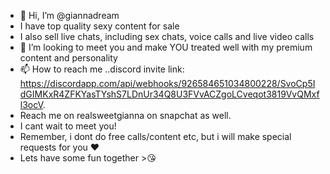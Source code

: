 - 👋 Hi, I’m @giannadream
- I have top quality sexy content for sale
- I also sell live chats, including sex chats, voice calls and live video calls
- 💞️ I’m looking to meet you and make YOU treated well with my premium content and personality
- 📫 How to reach me ..discord invite link: https://discordapp.com/api/webhooks/926584651034800228/SvoCp5IdGIMKxR4ZFKYasTYshS7LDnUr34Q8U3FVvACZgoLCveqot3819VvQMxfl3ocV.
- Reach me on realsweetgianna on snapchat as well. 
- I cant wait to meet you! 
- Remember, i dont do free calls/content etc, but i will make special requests for you ❤️
- Lets have some fun together >😘
<!---
giannadream/giannadream is a ✨ special ✨ repository because its `README.md` (this file) appears on your GitHub profile.
You can click the Preview link to take a look at your changes.
--->
